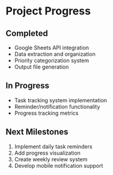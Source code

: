 # Project Progress

## Completed
- Google Sheets API integration
- Data extraction and organization
- Priority categorization system
- Output file generation

## In Progress
- Task tracking system implementation
- Reminder/notification functionality
- Progress tracking metrics

## Next Milestones
1. Implement daily task reminders
2. Add progress visualization
3. Create weekly review system
4. Develop mobile notification support